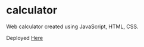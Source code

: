 # calculator

Web calculator created using JavaScript, HTML, CSS.

Deployed [Here](https://rickramen.github.io/calculator/)
